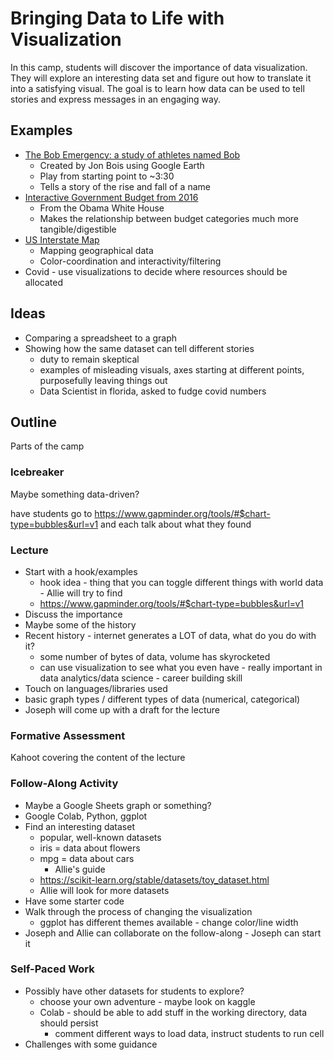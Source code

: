 # Bringing Data to Life with Visualization
In this camp, students will discover the importance of data visualization. They will explore an interesting data set and figure out how to translate it into a satisfying visual. The goal is to learn how data can be used to tell stories and express messages in an engaging way.

## Examples
- [The Bob Emergency: a study of athletes named Bob](https://www.youtube.com/watch?v=lvh6NLqKRfs&t=105s)
  - Created by Jon Bois using Google Earth
  - Play from starting point to ~3:30
  - Tells a story of the rise and fall of a name
- [Interactive Government Budget from 2016](https://obamawhitehouse.archives.gov/interactive-budget)
  - From the Obama White House
  - Makes the relationship between budget categories much more tangible/digestible
- [US Interstate Map](https://interstate-map.com/#)
  - Mapping geographical data
  - Color-coordination and interactivity/filtering
- Covid - use visualizations to decide where resources should be allocated

## Ideas
- Comparing a spreadsheet to a graph
- Showing how the same dataset can tell different stories
  - duty to remain skeptical
  - examples of misleading visuals, axes starting at different points, purposefully leaving things out
  - Data Scientist in florida, asked to fudge covid numbers

## Outline
Parts of the camp

### Icebreaker
Maybe something data-driven?

have students go to https://www.gapminder.org/tools/#$chart-type=bubbles&url=v1 and each talk about what they found

### Lecture
- Start with a hook/examples
  - hook idea - thing that you can toggle different things with world data - Allie will try to find
  - https://www.gapminder.org/tools/#$chart-type=bubbles&url=v1
- Discuss the importance
- Maybe some of the history
- Recent history - internet generates a LOT of data, what do you do with it?
  - some number of bytes of data, volume has skyrocketed
  - can use visualization to see what you even have - really important in data analytics/data science - career building skill
- Touch on languages/libraries used
- basic graph types / different types of data (numerical, categorical)
- Joseph will come up with a draft for the lecture

### Formative Assessment
Kahoot covering the content of the lecture

### Follow-Along Activity
- Maybe a Google Sheets graph or something?
- Google Colab, Python, ggplot
- Find an interesting dataset
  - popular, well-known datasets
  - iris = data about flowers
  - mpg = data about cars
    - Allie's guide
  - https://scikit-learn.org/stable/datasets/toy_dataset.html
  - Allie will look for more datasets
- Have some starter code
- Walk through the process of changing the visualization
    - ggplot has different themes available - change color/line width
- Joseph and Allie can collaborate on the follow-along - Joseph can start it

### Self-Paced Work
- Possibly have other datasets for students to explore?
  - choose your own adventure - maybe look on kaggle
  - Colab - should be able to add stuff in the working directory, data should persist
    - comment different ways to load data, instruct students to run cell
- Challenges with some guidance